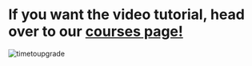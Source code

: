 # If you want the video tutorial, head over to our [courses page!](https://anobjectisa.wixsite.com/website "courses page!")

![timetoupgrade](https://user-images.githubusercontent.com/58220766/133908496-316a64a5-f34c-48c0-a48e-eddcb81e172e.png)
